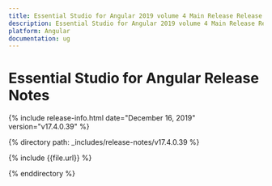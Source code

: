 ```yaml
---
title: Essential Studio for Angular 2019 volume 4 Main Release Release Notes  
description: Essential Studio for Angular 2019 volume 4 Main Release Release Notes  
platform: Angular
documentation: ug
---
```


# Essential Studio for Angular  Release Notes  

{% include release-info.html date="December 16, 2019"  version="v17.4.0.39" %} 


{% directory path: _includes/release-notes/v17.4.0.39 %}

{% include {{file.url}} %}

{% enddirectory %}
